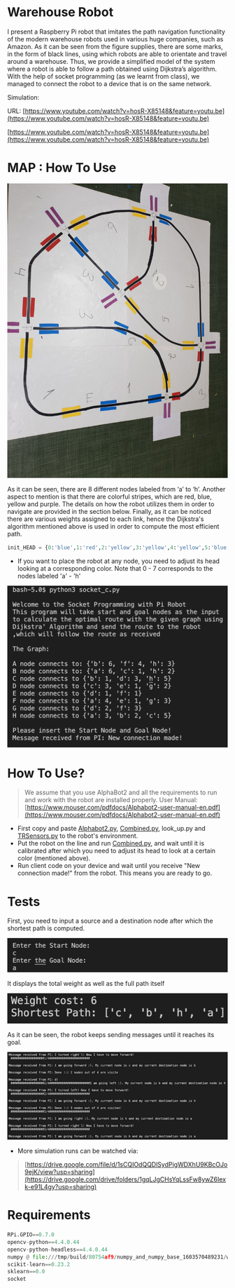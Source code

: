 # Warehouse Robot

I present a Raspberry Pi robot that imitates the path navigation functionality of the modern warehouse robots used in various huge companies, such as Amazon. As it can be seen from the figure supplies, there are some marks, in the form of black lines, using which robots are able to orientate and travel around a warehouse. Thus, we provide a simplified model of the system where a robot is able to follow a path obtained using Dijkstra’s algorithm. With the help of socket programming (as we learnt from class), we managed to connect the robot to a device that is on the same network.

Simulation:

URL: [https://www.youtube.com/watch?v=hosR-X85148&feature=youtu.be](https://www.youtube.com/watch?v=hosR-X85148&feature=youtu.be)

[https://www.youtube.com/watch?v=hosR-X85148&feature=youtu.be](https://www.youtube.com/watch?v=hosR-X85148&feature=youtu.be)

# MAP : How To Use

![Warehouse%20Robot%2097e8fae5dc9f476eabe829ce6a09e38f/Untitled.png](Warehouse%20Robot%2097e8fae5dc9f476eabe829ce6a09e38f/Untitled.png)

As it can be seen, there are 8 different nodes labeled from ‘a’ to ‘h’. Another aspect to mention is that there are colorful stripes, which are red, blue, yellow and purple. The details on how the robot utilizes them in order to navigate are provided in the section below. Finally, as it can be noticed there are various weights assigned to each link, hence the Dijkstra's algorithm mentioned above is used in order to compute the most efficient path. 

```python
init_HEAD = {0:'blue',1:'red',2:'yellow',3:'yellow',4:'yellow',5:'blue',6:'blue',7:'yellow'}
```

- If you want to place the robot at any node, you need to adjust its head looking at a corresponding color. Note that 0 - 7 corresponds to the nodes labeled 'a' - 'h'

![Warehouse%20Robot%2097e8fae5dc9f476eabe829ce6a09e38f/Untitled%201.png](Warehouse%20Robot%2097e8fae5dc9f476eabe829ce6a09e38f/Untitled%201.png)

# How To Use?

> We assume that you use AlphaBot2 and all the requirements to run and work with the robot are installed properly.  User Manual: [https://www.mouser.com/pdfdocs/Alphabot2-user-manual-en.pdf](https://www.mouser.com/pdfdocs/Alphabot2-user-manual-en.pdf)

- First copy and paste [Alphabot2.py](http://alphabot2.py), [Combined.py](http://combined.py), look_up.py and [TRSensors.py](http://trsensors.py) to the robot's environment.
- Put the robot on the line and run [Combined.py](http://combined.py), and wait until it is calibrated after which you need to adjust its head to look at a certain color (mentioned above).
- Run client code on your device and wait until you receive "New connection made!" from the robot. This means you are ready to go.

# Tests

First, you need to input a source and a destination node after which the shortest path is computed.

![Warehouse%20Robot%2097e8fae5dc9f476eabe829ce6a09e38f/Untitled%202.png](Warehouse%20Robot%2097e8fae5dc9f476eabe829ce6a09e38f/Untitled%202.png)

It displays the total weight as well as the full path itself

![Warehouse%20Robot%2097e8fae5dc9f476eabe829ce6a09e38f/Untitled%203.png](Warehouse%20Robot%2097e8fae5dc9f476eabe829ce6a09e38f/Untitled%203.png)

As it can be seen, the robot keeps sending messages until it reaches its goal. 

![Warehouse%20Robot%2097e8fae5dc9f476eabe829ce6a09e38f/Untitled%204.png](Warehouse%20Robot%2097e8fae5dc9f476eabe829ce6a09e38f/Untitled%204.png)

- More simulation runs can be watched via:

> [https://drive.google.com/file/d/1sCQIOdQQDlSydPigWDXhU9KBcOJo9ejK/view?usp=sharing](https://drive.google.com/drive/folders/1gqLJgCHsYqLssFw8ywZ6Iexk-e91L4gy?usp=sharing)

# Requirements

```python
RPi.GPIO==0.7.0
opencv-python==4.4.0.44
opencv-python-headless==4.4.0.44
numpy @ file:///tmp/build/80754af9/numpy_and_numpy_base_1603570489231/work
scikit-learn==0.23.2
sklearn==0.0
socket
```
